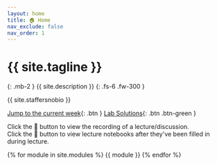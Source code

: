 ```yaml
---
layout: home
title: 🏠 Home
nav_exclude: false
nav_order: 1
---
```


# {{ site.tagline }}

{: .mb-2 }
{{ site.description }}
{: .fs-6 .fw-300 }

{{ site.staffersnobio }}

[Jump to the current week](#week-4-missing-values){: .btn } [Lab Solutions](https://edstem.org/us/courses/51951/discussion/4183397){: .btn .btn-green }

Click the 🎥 button to view the recording of a lecture/discussion.<br>Click the 📝 button to view lecture notebooks after they've been filled in during lecture.

{% for module in site.modules %}
{{ module }}
{% endfor %}